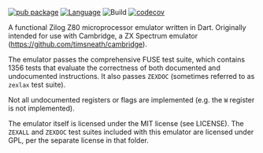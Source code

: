 [![pub package](https://img.shields.io/pub/v/dart_z80.svg)](https://pub.dev/packages/dart_z80)
[![Language](https://img.shields.io/badge/language-Dart-blue.svg)](https://dart.dev)
![Build](https://github.com/timsneath/z80/workflows/Build/badge.svg)
[![codecov](https://codecov.io/gh/timsneath/z80/branch/main/graph/badge.svg?token=zr4wE5pmay)](https://codecov.io/gh/timsneath/z80)

A functional Zilog Z80 microprocessor emulator written in Dart. Originally
intended for use with Cambridge, a ZX Spectrum emulator
(<https://github.com/timsneath/cambridge>).

The emulator passes the comprehensive FUSE test suite, which contains 1356 tests
that evaluate the correctness of both documented and undocumented instructions.
It also passes `ZEXDOC` (sometimes referred to as `zexlax` test suite).

Not all undocumented registers or flags are implemented (e.g. the `W` register
is not implemented).

The emulator itself is licensed under the MIT license (see LICENSE). The
`ZEXALL` and `ZEXDOC` test suites included with this emulator are licensed under
GPL, per the separate license in that folder.

